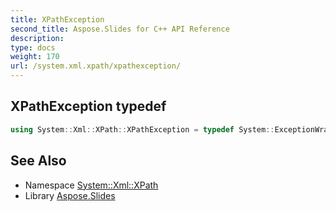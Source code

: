 ```yaml
---
title: XPathException
second_title: Aspose.Slides for C++ API Reference
description: 
type: docs
weight: 170
url: /system.xml.xpath/xpathexception/
---
```

## XPathException typedef




```cpp
using System::Xml::XPath::XPathException = typedef System::ExceptionWrapper<Details_XPathException>
```

## See Also

* Namespace [System::Xml::XPath](../)
* Library [Aspose.Slides](../../)